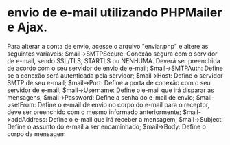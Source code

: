 # envio de e-mail utilizando PHPMailer e Ajax.


Para alterar a conta de envio, acesse o arquivo "enviar.php" e altere as seguintes variaveis:
$mail->SMTPSecure: Conexão segura com o servidor de e-mail, sendo SSL/TLS, STARTLS ou NENHUMA. Deverá ser preenchida de acordo com o seu servidor de envio de e-mail;
$mail->SMTPAuth: Define se a conexão será autenticada pela servidor;
$mail->Host: Define o servidor SMTP de seu e-mail;
$mail->Port: Define a porta de conexão com o seu servidor de e-mail;
$mail->Username: Define o e-mail que irá disparar as mensagens;
$mail->Password: Define a senha do e-mail de envio;
$mail->setFrom: Define o e-mail de envio no corpo do e-mail para o receptor, deve ser preenchido com o mesmo informado anteriormente;
$mail->addAddress: Define o e-mail que irá receber a mensagem;
$mail->Subject: Define o assunto do e-mail a ser encaminhado;
$mail->Body: Define o corpo da mensagem
